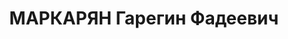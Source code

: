 ---
title: МАРКАРЯН Гарегин Фадеевич
description: 'Род. в 1900, Азербайджан, армянин, обр.: высшее, б/п. Трест "Башнефть",
  научный руководитель лаборатории

  Арестован 21.07.1937. Обв. по ст. 58-7. Приговор: к лишению свободы на 15 лет.

  Реабилитирован 29.06.1945'
---